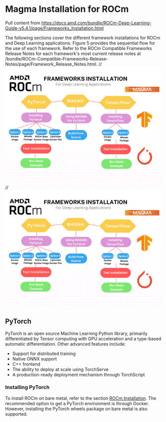 # Magma Installation for ROCm

Pull content from
<https://docs.amd.com/bundle/ROCm-Deep-Learning-Guide-v5.4.1/page/Frameworks_Installation.html>

The following sections cover the different framework installations for ROCm and
Deep Learning applications. Figure 5 provides the sequential flow for the use of
each framework. Refer to the ROCm Compatible Frameworks Release Notes for each
framework's most current release notes at
/bundle/ROCm-Compatible-Frameworks-Release-Notes/page/Framework_Release_Notes.html.
// ![Figure 5](figures/image.005.png) 
//![Figure 5](docs\sphinx\how_to\magma_install\figures\image.005.png)
## PyTorch
PyTorch is an open source Machine Learning Python library, primarily differentiated by Tensor computing with GPU acceleration and a type-based automatic differentiation. Other advanced features include:
- Support for distributed training
- Native ONNX support
- C++ frontend
- The ability to deploy at scale using TorchServe
- A production-ready deployment mechanism through TorchScript
### Installing PyTorch
To install ROCm on bare metal, refer to the section [ROCm Installation](https://docs.amd.com/bundle/ROCm-Deep-Learning-Guide-v5.4-/page/Prerequisites.html#d2999e60). The recommended option to get a PyTorch environment is through Docker. However, installing the PyTorch wheels package on bare metal is also supported.